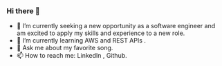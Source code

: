 ### Hi there 👋
- 🔭 I’m currently seeking a new opportunity as a software engineer and am excited to apply my skills and experience to a new role.
- 🌱 I’m currently learning AWS and REST APIs .
- 💬 Ask me about my favorite song.
- 📫 How to reach me: LinkedIn , Github.
